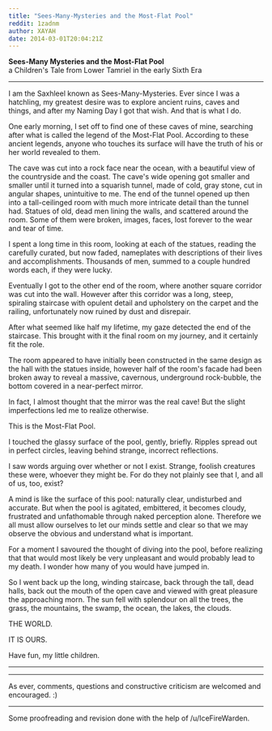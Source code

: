 ```yaml
---
title: "Sees-Many-Mysteries and the Most-Flat Pool"
reddit: 1zadnm
author: XAYAH
date: 2014-03-01T20:04:21Z
---
```


**Sees-Many Mysteries and the Most-Flat Pool**  
a Children's Tale from Lower Tamriel in the early Sixth Era

***

I am the Saxhleel known as Sees-Many-Mysteries. Ever since I was a hatchling, my greatest desire was to explore ancient ruins, caves and things, and after my Naming Day I got that wish. And that is what I do.

One early morning, I set off to find one of these caves of mine, searching after what is called the legend of the Most-Flat Pool. According to these ancient legends, anyone who touches its surface will have the truth of his or her world revealed to them.

The cave was cut into a rock face near the ocean, with a beautiful view of the countryside and the coast. The cave's wide opening got smaller and smaller until it turned into a squarish tunnel, made of cold, gray stone, cut in angular shapes, unintuitive to me. The end of the tunnel opened up then into a tall-ceilinged room with much more intricate detail than the tunnel had. Statues of old, dead men lining the walls, and scattered around the room. Some of them were broken, images, faces, lost forever to the wear and tear of time.

I spent a long time in this room, looking at each of the statues, reading the carefully curated, but now faded, nameplates with descriptions of their lives and accomplishments. Thousands of men, summed to a couple hundred words each, if they were lucky.

Eventually I got to the other end of the room, where another square corridor was cut into the wall. However after this corridor was a long, steep, spiraling staircase with opulent detail and upholstery on the carpet and the railing, unfortunately now ruined by dust and disrepair.

After what seemed like half my lifetime, my gaze detected the end of the staircase. This brought with it the final room on my journey, and it certainly fit the role.

The room appeared to have initially been constructed in the same design as the hall with the statues inside, however half of the room's facade had been broken away to reveal a massive, cavernous, underground rock-bubble, the bottom covered in a near-perfect mirror.

In fact, I almost thought that the mirror was the real cave! But the slight imperfections led me to realize otherwise.

This is the Most-Flat Pool.

I touched the glassy surface of the pool, gently, briefly. Ripples spread out in perfect circles, leaving behind strange, incorrect reflections.

I saw words arguing over whether or not I exist. Strange, foolish creatures these were, whoever they might be. For do they not plainly see that I, and all of us, too, exist?

A mind is like the surface of this pool: naturally clear, undisturbed and accurate. But when the pool is agitated, embittered, it becomes cloudy, frustrated and unfathomable through naked perception alone. Therefore we all must allow ourselves to let our minds settle and clear so that we may observe the obvious and understand what is important.

For a moment I savoured the thought of diving into the pool, before realizing that that would most likely be very unpleasant and would probably lead to my death. I wonder how many of you would have jumped in.

So I went back up the long, winding staircase, back through the tall, dead halls, back out the mouth of the open cave and viewed with great pleasure the approaching morn. The sun fell with splendour on all the trees, the grass, the mountains, the swamp, the ocean, the lakes, the clouds.

THE WORLD.

IT IS OURS.

Have fun, my little children.

***
***

As ever, comments, questions and constructive criticism are welcomed and encouraged. :)

***

Some proofreading and revision done with the help of /u/IceFireWarden.
